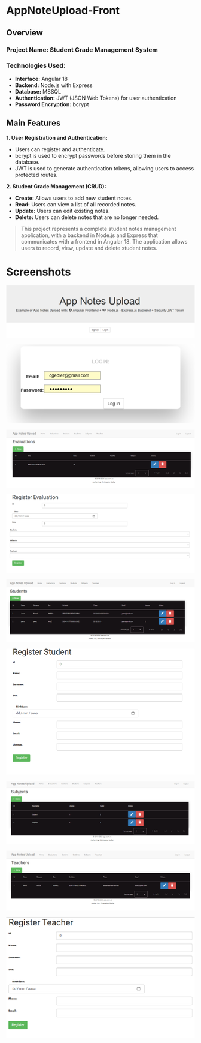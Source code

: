 # AppNoteUpload-Front

## Overview

### Project Name: Student Grade Management System

### Technologies Used:

- **Interface:** Angular 18
- **Backend:** Node.js with Express
- **Database:** MSSQL
- **Authentication:** JWT (JSON Web Tokens) for user authentication
- **Password Encryption:** bcrypt

## Main Features

**1. User Registration and Authentication:**

- Users can register and authenticate.
- bcrypt is used to encrypt passwords before storing them in the database.
- JWT is used to generate authentication tokens, allowing users to access protected routes.

**2. Student Grade Management (CRUD):**

- **Create:** Allows users to add new student notes.
- **Read:** Users can view a list of all recorded notes.
- **Update:** Users can edit existing notes.
- **Delete:** Users can delete notes that are no longer needed.

> This project represents a complete student notes management application, with a backend in Node.js and Express that communicates with a frontend in Angular 18. The application allows users to record, view, update and delete student notes.

# Screenshots
![page1](docs/images/AppNoteUpload.png)

![page1](docs/images/login.png)

![page1](docs/images/Evaluations.png)

![page1](docs/images/EvaluationsForm.png)

![page1](docs/images/Students.png)

![page1](docs/images/StudentsForm.png)

![page1](docs/images/Subjects.png)

![page1](docs/images/Teachers.png)

![page1](docs/images/TeachersForm.png)